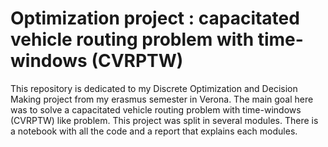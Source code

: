 # Optimization project : capacitated vehicle routing problem with time-windows (CVRPTW)

This repository is dedicated to my Discrete Optimization and Decision Making project from my erasmus semester in Verona. The main goal here was to solve a capacitated vehicle routing problem with time-windows (CVRPTW) like problem. This project was split in several modules. There is a notebook with all the code and a report that explains each modules.
